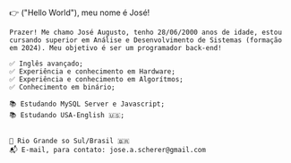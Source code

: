 👉 ("Hello World"), meu nome é José!

    Prazer! Me chamo José Augusto, tenho 28/06/2000 anos de idade, estou cursando superior em Análise e Desenvolvimento de Sistemas (formação em 2024). Meu objetivo é ser um programador back-end! 
    
    ✅ Inglês avançado;
    ✅ Experiência e conhecimento em Hardware;
    ✅ Experiência e conhecimento em Algorítmos; 
    ✅ Conhecimento em binário;

    📚 Estudando MySQL Server e Javascript;
    📚 Estudando USA-English 🇺🇸;


    📍 Rio Grande so Sul/Brasil 🇧🇷
    📬 E-mail, para contato: jose.a.scherer@gmail.com

